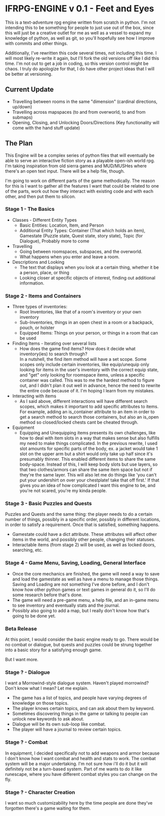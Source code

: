 # IFRPG-ENGINE v 0.1 - Feet and Eyes

This is a text-adventure rpg engine written from scratch in python. I'm not intending this to be something for people to just use out of the box, since this will just be a creative outlet for me as well as a vessel to expand my knowledge of python, as well as git, so you'll hopefully see how I improve with commits and other things. 

Additionally, I've rewritten this code several times, not including this time. I will most likely re-write it again, but I'll fork the old versions off like I did this time. I'm not out to get a job in coding, so this version control might be chaos. I truly do apologize for that, I do have other project ideas that I will be better at versioning. 

## Current Update

* Travelling between rooms in the same "dimension" (cardinal directions, up/down)
* Travelling across mapspaces (to and from overworld, to and from submaps)
* Opening, Closing, and Unlocking Doors/Directions (Key functionality will come with the hand stuff update)

## The Plan

This Engine will be a complex series of python files that will eventually be able to serve an interactive fiction story as a playable open-ish world rpg. I'm taking inspiration from old sierra games and MUD/MUSHes where there's an open text input. There will be a help file, though.

I'm going to work on different parts of the game methodically. The reason for this is I want to gather all the features I want that could be related to one of the parts, work out how they interact with existing code and with each other, and then put them to silicon. 

### Stage 1 - The Basics

* Classes - Different Entity Types
    * Basic Entities: Location, Item, and Person
    * Additional Entity Types: Container (That which holds an item), Gamestate (Puzzle state, Quest state, story state), Topic (for Dialogue), Probably more to come
* Travelling
    * Going between roomspaces, subspaces, and the overworld. 
    * What happens when you enter and leave a room.
* Descriptions and Looking
    * The text that displays when you look at a certain thing, whether it be a person, place, or thing
    * Looking closer at specific objects of interest, finding out additional information.


### Stage 2 - Items and Containers

* Three types of inventories:
    * Root Inventories, like that of a room's inventory or your own inventory
    * Sub-Inventories, things in an open chest in a room or a backpack, pouch, or holster
    * Equipped Items: Things on your person, or things in a room that can be used
* Finding Items - Iterating over several lists
    * How does the game find items? How does it decide what inventory(ies) to search through? \
    In a nutshell, the find item method will have a set scope. Some scopes only include certain inventories, like equip/unequip only looking for items in the user's inventory with the correct equip state, and "get" only looking for roomspace items, unless a specific container was called. This was to me the hardest method to figure out, and I didn't plan it out well in advance, hence the need to rewrite the entire code because of it. I'm hoping I learn from my mistakes.
* Interacting with items
    * As I said above, different interactions will have different search scopes, which makes it important to add specific attributes to items. For example, adding an is_container attribute to an item in order to get a search method to search those containers, but also an is_open method so closed/locked chests cant be cheated through.
* Equipment
    * Equipping and Unequipping items presents its own challenges, like how to deal with item slots in a way that makes sense but also fulfills my need to make things complicated. In the previous rewrite, I used slot amounts for specific parts of the body, ex. a jacket would take 1 slot on the upper arm but a shirt would only take up half since it's presumably thinner. This enabled different items to share the same body-space. Instead of this, I will keep body slots but use layers, so that two clothes/armors can share the same item space but not if they're the same layer. This will also let me do things like 'you can't put your undershirt on over your chestplate! take that off first.' If that gives you an idea of how complicated I want this engine to be, and you're not scared, you're my kinda people.

### Stage 3 - Basic Puzzles and Quests
Puzzles and Quests and the same thing: the player needs to do a certain number of things, possibly in a specific order, possibly in different locations, in order to satisfy a requirement. Once that is satisfied, something happens.

* Gamestate could have a dict attribute. These attributes will affect other items in the world, and possibly other people, changing their statuses.
* Interactable items (from stage 2) will be used, as well as locked doors, searching, etc. 

### Stage 4 - Game Menu, Saving, Loading, General Interface

* Once the core mechanics are finished, the game will need a way to save and load the gamestate as well as have a menu to manage those things. Saving and Loading are not something I've done before, and I don't know how other python games or text games in general do it, so I'll do some research before that's done.
* The game will need a pre-game menu, a help file, and an in-game menu to see inventory and eventually stats and the journal.
* Possibly also going to add a map, but I really don't know how that's going to be done yet.

### Beta Release

At this point, I would consider the basic engine ready to go. There would be no combat or dialogue, but quests and puzzles could be strung together into a basic story for a satisfying enough game. 

But I want more.

### Stage ? - Dialogue
I want a Morrowind-style dialogue system. Haven't played morrowind? Don't know what I mean? Let me explain.

* The game has a list of topics, and people have varying degrees of knowledge on those topics. 
* The player knows certain topics, and can ask about them by keyword. 
* Sometimes discovering things in the game or talking to people can unlock new keywords to ask about.
* Dialogue will be its own sub-loop like combat. 
* The player will have a journal to review certain topics.

### Stage ? - Combat
In equipment, I decided specifically not to add weapons and armor because I don't know how I want combat and health and stats to work. The combat system will be a major undertaking. I'm not sure how i'll do it but it will definitely not be a turn-based system. Part of me wants to do it like runescape, where you have different combat styles you can change on the fly.

### Stage ? - Character Creation
I want so much customizability here by the time people are done they've forgotten there's a game waiting for them.
